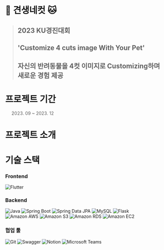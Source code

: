 # 🐶 견생네컷 🐱
> <h2>2023 KU경진대회</h2>
> <h2>'Customize 4 cuts image With Your Pet'</h2>
> <h2>자신의 반려동물을 4컷 이미지로 Customizing하며 새로운 경험 제공</h2>

# 프로젝트 기간
> 2023. 09 ~ 2023. 12

# 프로젝트 소개


# 기술 스택

### Frontend
![Flutter](https://img.shields.io/badge/flutter-02569B?style=for-the-badge&logo=flutter&logoColor=white)

### Backend
![Java](https://img.shields.io/badge/java-007396?style=for-the-badge&logo=java&logoColor=white)
![Spring Boot](https://img.shields.io/badge/springboot-6DB33F?style=for-the-badge&logo=springboot&logoColor=white)
![Spring Data JPA](https://img.shields.io/badge/springdatajpa-6DB33F?style=for-the-badge&logo=springdatajpa&logoColor=white)
![MySQL](https://img.shields.io/badge/mysql-4479A1?style=for-the-badge&logo=mysql&logoColor=white)
![Flask](https://img.shields.io/badge/flask-000000?style=for-the-badge&logo=flask&logoColor=white)
![Amazon AWS](https://img.shields.io/badge/amazonaws-232F3E?style=for-the-badge&logo=amazonaws&logoColor=white)
![Amazon S3](https://img.shields.io/badge/amazons3-569A31?style=for-the-badge&logo=amazons3&logoColor=white)
![Amazon RDS](https://img.shields.io/badge/amazonrds-527FFF?style=for-the-badge&logo=amazonrds&logoColor=white)
![Amazon EC2](https://img.shields.io/badge/amazonec2-FF9900?style=for-the-badge&logo=amazonec2&logoColor=white)

### 협업 툴
![Git](https://img.shields.io/badge/git-F05032?style=for-the-badge&logo=git&logoColor=white)
![Swagger](https://img.shields.io/badge/swagger-85EA2D?style=for-the-badge&logo=swagger&logoColor=white)
![Notion](https://img.shields.io/badge/notion-000000?style=for-the-badge&logo=notion&logoColor=white)
![Microsoft Teams](https://img.shields.io/badge/microsoftteams-6264A7?style=for-the-badge&logo=microsoftteams&logoColor=white)



